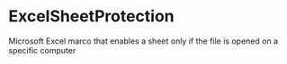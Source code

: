 # ExcelSheetProtection
Microsoft Excel marco that enables a sheet only if the file is opened on a specific computer
